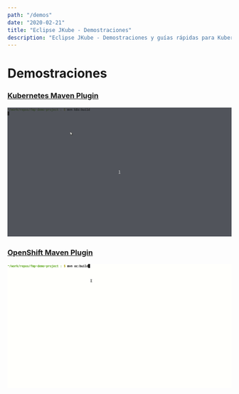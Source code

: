 ```yaml
---
path: "/demos"
date: "2020-02-21"
title: "Eclipse JKube - Demostraciones"
description: "Eclipse JKube - Demostraciones y guías rápidas para Kubernetes y OpenShift"
---
```

<div class="hero">
<div class="hero-content">

# Demostraciones

</div>
</div>

### [Kubernetes Maven Plugin](https://asciinema.org/a/253747)

![k8s sample demo](k8s-maven-plugin-demo.gif)

### [OpenShift Maven Plugin](https://asciinema.org/a/253742)

![oc sample demo](oc-maven-plugin-demo.gif)
